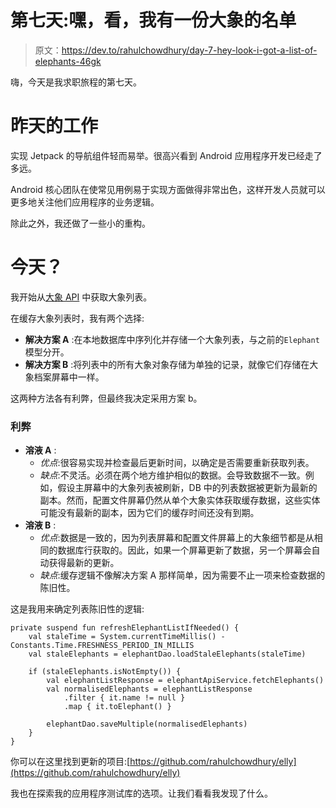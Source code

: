 # 第七天:嘿，看，我有一份大象的名单

> 原文：<https://dev.to/rahulchowdhury/day-7-hey-look-i-got-a-list-of-elephants-46gk>

嗨，今天是我求职旅程的第七天。

# 昨天的工作

实现 Jetpack 的导航组件轻而易举。很高兴看到 Android 应用程序开发已经走了多远。

Android 核心团队在使常见用例易于实现方面做得非常出色，这样开发人员就可以更多地关注他们应用程序的业务逻辑。

除此之外，我还做了一些小的重构。

# 今天？

我开始从[大象 API](https://elephant-api.herokuapp.com/) 中获取大象列表。

在缓存大象列表时，我有两个选择:

*   **解决方案 A** :在本地数据库中序列化并存储一个大象列表，与之前的`Elephant`模型分开。
*   **解决方案 B** :将列表中的所有大象对象存储为单独的记录，就像它们存储在大象档案屏幕中一样。

这两种方法各有利弊，但最终我决定采用方案 b。

### 利弊

*   **溶液 A** :
    *   *优点*:很容易实现并检查最后更新时间，以确定是否需要重新获取列表。
    *   *缺点*:不灵活。必须在两个地方维护相似的数据。会导致数据不一致。例如，假设主屏幕中的大象列表被刷新，DB 中的列表数据被更新为最新的副本。然而，配置文件屏幕仍然从单个大象实体获取缓存数据，这些实体可能没有最新的副本，因为它们的缓存时间还没有到期。
*   **溶液 B** :
    *   *优点*:数据是一致的，因为列表屏幕和配置文件屏幕上的大象细节都是从相同的数据库行获取的。因此，如果一个屏幕更新了数据，另一个屏幕会自动获得最新的更新。
    *   *缺点*:缓存逻辑不像解决方案 A 那样简单，因为需要不止一项来检查数据的陈旧性。

这是我用来确定列表陈旧性的逻辑:

```
private suspend fun refreshElephantListIfNeeded() {
    val staleTime = System.currentTimeMillis() - Constants.Time.FRESHNESS_PERIOD_IN_MILLIS
    val staleElephants = elephantDao.loadStaleElephants(staleTime)

    if (staleElephants.isNotEmpty()) {
        val elephantListResponse = elephantApiService.fetchElephants()
        val normalisedElephants = elephantListResponse
            .filter { it.name != null }
            .map { it.toElephant() }

        elephantDao.saveMultiple(normalisedElephants)
    }
} 
```

你可以在这里找到更新的项目:[https://github.com/rahulchowdhury/elly](https://github.com/rahulchowdhury/elly)

我也在探索我的应用程序测试库的选项。让我们看看我发现了什么。